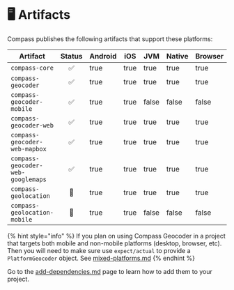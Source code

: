 # 🖥️ Artifacts

Compass publishes the following artifacts that support these platforms:



<table data-full-width="true"><thead><tr><th width="448">Artifact</th><th width="90" align="center">Status</th><th width="95" data-type="checkbox">Android</th><th width="60" data-type="checkbox">iOS</th><th width="67" data-type="checkbox">JVM</th><th width="92" data-type="checkbox">Native</th><th data-type="checkbox">Browser</th></tr></thead><tbody><tr><td><code>compass-core</code></td><td align="center">✅</td><td>true</td><td>true</td><td>true</td><td>true</td><td>true</td></tr><tr><td><code>compass-geocoder</code></td><td align="center">✅</td><td>true</td><td>true</td><td>true</td><td>true</td><td>true</td></tr><tr><td><code>compass-geocoder-mobile</code></td><td align="center">✅</td><td>true</td><td>true</td><td>false</td><td>false</td><td>false</td></tr><tr><td><code>compass-geocoder-web</code></td><td align="center">✅</td><td>true</td><td>true</td><td>true</td><td>true</td><td>true</td></tr><tr><td><code>compass-geocoder-web-mapbox</code></td><td align="center">✅</td><td>true</td><td>true</td><td>true</td><td>true</td><td>true</td></tr><tr><td><code>compass-geocoder-web-googlemaps</code></td><td align="center">✅</td><td>true</td><td>true</td><td>true</td><td>true</td><td>true</td></tr><tr><td><code>compass-geolocation</code></td><td align="center">🚧</td><td>true</td><td>true</td><td>true</td><td>true</td><td>true</td></tr><tr><td><code>compass-geolocation-mobile</code></td><td align="center">🚧</td><td>true</td><td>true</td><td>false</td><td>false</td><td>false</td></tr></tbody></table>

{% hint style="info" %}
If you plan on using Compass Geocoder in a project that targets both mobile and non-mobile platforms (desktop, browser, etc). Then you will need to make sure use `expect/actual` to provide a `PlatformGeocoder` object. See [mixed-platforms.md](usage/mixed-platforms.md "mention")
{% endhint %}

Go to the [add-dependencies.md](setup/add-dependencies.md "mention") page to learn how to add them to your project.
